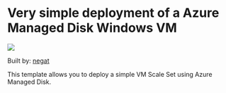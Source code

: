 # Very simple deployment of a Azure Managed Disk Windows VM

<a href="https://portal.azure.com/#create/Microsoft.Template/uri/https%3A%2F%2Fraw.githubusercontent.com%2Fchagarw%2FMDPP%2Fmaster%2F101-vmss-standard-image%2Fazuredeploy.json" target="_blank">
    <img src="http://azuredeploy.net/deploybutton.png"/>
</a>

Built by: [negat](https://github.com/negat)

This template allows you to deploy a simple VM Scale Set using Azure Managed Disk. 

